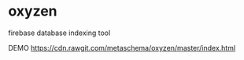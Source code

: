 # oxyzen
firebase database indexing tool


DEMO https://cdn.rawgit.com/metaschema/oxyzen/master/index.html
